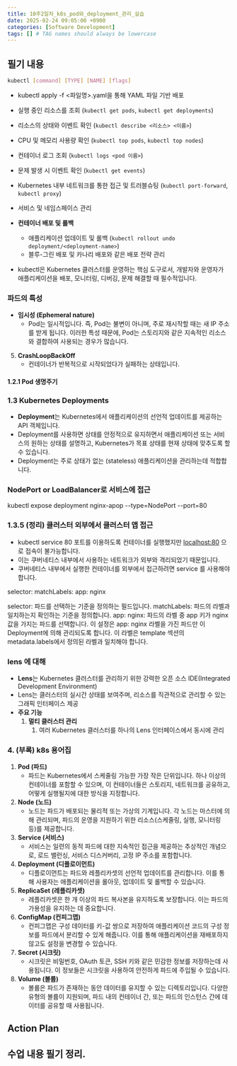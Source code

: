 ```yaml
---
title: 10주2일차_k8s_pod와_deployment_관리_실습
date: 2025-02-24 09:05:00 +0900
categories: [Software Development]
tags: [] # TAG names should always be lowercase
---
```


## 필기 내용
```sh
kubectl [command] [TYPE] [NAME] [flags]
```
- kubectl apply -f <파일명>.yaml을 통해 YAML 파일 기반 배포
- 실행 중인 리소스를 조회 (`kubectl get pods`, `kubectl get deployments`)
- 리소스의 상태와 이벤트 확인 (`kubectl describe <리소스> <이름>`)
- CPU 및 메모리 사용량 확인 (`kubectl top pods`, `kubectl top nodes`)
- 컨테이너 로그 조회 (`kubectl logs <pod 이름>`)
- 문제 발생 시 이벤트 확인 (`kubectl get events`)
- Kubernetes 내부 네트워크를 통한 접근 및 트러블슈팅 (`kubectl port-forward`, `kubectl proxy`)
- 서비스 및 네임스페이스 관리
- **컨테이너 배포 및 롤백**
    - 애플리케이션 업데이트 및 롤백 (`kubectl rollout undo deployment/<deployment-name>`)
    - 블루-그린 배포 및 카나리 배포와 같은 배포 전략 관리

- kubectl은 Kubernetes 클러스터를 운영하는 핵심 도구로서, 개발자와 운영자가 애플리케이션을 배포, 모니터링, 디버깅, 문제 해결할 때 필수적입니다.
### 파드의 특성
- **임시성 (Ephemeral nature)**
    - Pod는 일시적입니다. 즉, Pod는 불변이 아니며, 주로 재시작할 때는 새 IP 주소를 받게 됩니다. 이러한 특성 때문에, Pod는 스토리지와 같은 지속적인 리소스와 결합하여 사용되는 경우가 많습니다.
5. **CrashLoopBackOff**
    - 컨테이너가 반복적으로 시작되었다가 실패하는 상태입니다.
#### 1.2.1 Pod 생명주기

### 1.3 Kubernetes Deployments

- **Deployment**는 Kubernetes에서 애플리케이션의 선언적 업데이트를 제공하는 API 객체입니다.
- Deployment를 사용하면 상태를 안정적으로 유지하면서 애플리케이션 또는 서비스의 원하는 상태를 설명하고, Kubernetes가 목표 상태를 현재 상태에 맞추도록 할 수 있습니다.
- Deployment는 주로 상태가 없는 (stateless) 애플리케이션을 관리하는데 적합합니다.
### NodePort or LoadBalancer로 서비스에 접근
kubectl expose deployment nginx-apop --type=NodePort --port=80
### 1.3.5 (정리) 클러스터 외부에서 클러스터 앱 접근

- kubectl service 80 포트를 이용하도록 컨테이너를 실행했지만 [localhost:80](http://localhost:80) 으로 접속이 불가능합니다.
- 이는 쿠버네티스 내부에서 사용하는 네트워크가 외부와 격리되었기 때문입니다.
- 쿠버네티스 내부에서 실행한 컨테이너를 외부에서 접근하려면 service 를 사용해야 합니다.

selector:
  matchLabels:
    app: nginx

selector: 파드를 선택하는 기준을 정의하는 필드입니다.
matchLabels: 파드의 라벨과 일치하는지 확인하는 기준을 정의합니다.
app: nginx: 파드의 라벨 중 app 키가 nginx 값을 가지는 파드를 선택합니다.
이 설정은 app: nginx 라벨을 가진 파드만 이 Deployment에 의해 관리되도록 합니다. 이 라벨은 template 섹션의 metadata.labels에서 정의된 라벨과 일치해야 합니다.
### lens 에 대해
- **Lens**는 Kubernetes 클러스터를 관리하기 위한 강력한 오픈 소스 IDE(Integrated Development Environment)
- Lens는 클러스터의 실시간 상태를 보여주며, 리소스를 직관적으로 관리할 수 있는 그래픽 인터페이스 제공
- **주요 기능**
    1. **멀티 클러스터 관리**
        1. 여러 Kubernetes 클러스터를 하나의 Lens 인터페이스에서 동시에 관리

### 4. (부록) k8s 용어집

1. **Pod (파드)**
    - 파드는 Kubernetes에서 스케줄링 가능한 가장 작은 단위입니다. 하나 이상의 컨테이너를 포함할 수 있으며, 이 컨테이너들은 스토리지, 네트워크를 공유하고, 어떻게 실행될지에 대한 방식을 지정합니다.
2. **Node (노드)**
    - 노드는 파드가 배포되는 물리적 또는 가상의 기계입니다. 각 노드는 마스터에 의해 관리되며, 파드의 운영을 지원하기 위한 리소스(스케줄링, 실행, 모니터링 등)를 제공합니다.
3. **Service (서비스)**
    - 서비스는 일련의 동적 파드에 대한 지속적인 접근을 제공하는 추상적인 개념으로, 로드 밸런싱, 서비스 디스커버리, 고정 IP 주소를 포함합니다.
4. **Deployment (디플로이먼트)**
    - 디플로이먼트는 파드와 레플리카셋의 선언적 업데이트를 관리합니다. 이를 통해 사용자는 애플리케이션을 롤아웃, 업데이트 및 롤백할 수 있습니다.
5. **ReplicaSet (레플리카셋)**
    - 레플리카셋은 한 개 이상의 파드 복사본을 유지하도록 보장합니다. 이는 파드의 가용성을 유지하는 데 중요합니다.
6. **ConfigMap (컨피그맵)**
    - 컨피그맵은 구성 데이터를 키-값 쌍으로 저장하여 애플리케이션 코드의 구성 정보를 파드에서 분리할 수 있게 해줍니다. 이를 통해 애플리케이션을 재배포하지 않고도 설정을 변경할 수 있습니다.
7. **Secret (시크릿)**
    - 시크릿은 비밀번호, OAuth 토큰, SSH 키와 같은 민감한 정보를 저장하는데 사용됩니다. 이 정보들은 시크릿을 사용하여 안전하게 파드에 주입될 수 있습니다.
8. **Volume (볼륨)**
    - 볼륨은 파드가 존재하는 동안 데이터를 유지할 수 있는 디렉토리입니다. 다양한 유형의 볼륨이 지원되며, 파드 내의 컨테이너 간, 또는 파드의 인스턴스 간에 데이터를 공유할 때 사용됩니다.
## Action Plan

## 수업 내용 필기 정리.


